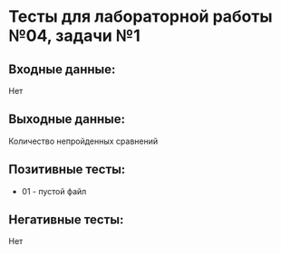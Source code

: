 # Тесты для лабораторной работы №04, задачи №1

## Входные данные:
Нет

## Выходные данные:
Количество непройденных сравнений

## Позитивные тесты:
- 01 - пустой файл

## Негативные тесты:
Нет

